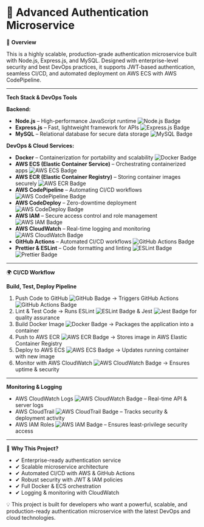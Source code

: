 # 🚀 Advanced Authentication Microservice

🌟 **Overview**

This is a highly scalable, production-grade authentication microservice built with Node.js, Express.js, and MySQL. Designed with enterprise-level security and best DevOps practices, it supports JWT-based authentication, seamless CI/CD, and automated deployment on AWS ECS with AWS CodePipeline.

---

**Tech Stack & DevOps Tools**

**Backend:**

* **Node.js** – High-performance JavaScript runtime <img src="https://img.shields.io/badge/node.js-6DA55F?style=for-the-badge&logo=node.js&logoColor=white" alt="Node.js Badge">
* **Express.js** – Fast, lightweight framework for APIs <img src="https://img.shields.io/badge/express.js-%23404d59.svg?style=for-the-badge&logo=express&logoColor=%2361DAFB" alt="Express.js Badge">
* **MySQL** – Relational database for secure data storage <img src="https://img.shields.io/badge/mysql-%2300f.svg?style=for-the-badge&logo=mysql&logoColor=white" alt="MySQL Badge">

**DevOps & Cloud Services:**

* **Docker** – Containerization for portability and scalability <img src="https://img.shields.io/badge/docker-%230db7ed.svg?style=for-the-badge&logo=docker&logoColor=white" alt="Docker Badge">
* **AWS ECS (Elastic Container Service)** – Orchestrating containerized apps <img src="https://img.shields.io/badge/AWS-%23FF9900.svg?style=for-the-badge&logo=amazon-aws&logoColor=white" alt="AWS ECS Badge">
* **AWS ECR (Elastic Container Registry)** – Storing container images securely <img src="https://img.shields.io/badge/AWS-ECR-%23FF9900.svg?style=for-the-badge&logo=amazon-aws&logoColor=white" alt="AWS ECR Badge">
* **AWS CodePipeline** – Automating CI/CD workflows <img src="https://img.shields.io/badge/AWS-CodePipeline-%23FF9900.svg?style=for-the-badge&logo=amazon-aws&logoColor=white" alt="AWS CodePipeline Badge">
* **AWS CodeDeploy** – Zero-downtime deployment <img src="https://img.shields.io/badge/AWS-CodeDeploy-%23FF9900.svg?style=for-the-badge&logo=amazon-aws&logoColor=white" alt="AWS CodeDeploy Badge">
* **AWS IAM** – Secure access control and role management <img src="https://img.shields.io/badge/AWS-IAM-%23FF9900.svg?style=for-the-badge&logo=amazon-aws&logoColor=white" alt="AWS IAM Badge">
* **AWS CloudWatch** – Real-time logging and monitoring <img src="https://img.shields.io/badge/AWS-CloudWatch-%23FF9900.svg?style=for-the-badge&logo=amazon-aws&logoColor=white" alt="AWS CloudWatch Badge">
* **GitHub Actions** – Automated CI/CD workflows <img src="https://img.shields.io/badge/github%20actions-%232671E5.svg?style=for-the-badge&logo=githubactions&logoColor=white" alt="GitHub Actions Badge">
* **Prettier & ESLint** – Code formatting and linting <img src="https://img.shields.io/badge/eslint-3A33D1?style=for-the-badge&logo=eslint&logoColor=white" alt="ESLint Badge"> <img src="https://img.shields.io/badge/prettier-1A2C34?style=for-the-badge&logo=prettier&logoColor=F7BA3E" alt="Prettier Badge">

---

🌍 **CI/CD Workflow**

**Build, Test, Deploy Pipeline**

1.  Push Code to GitHub <img src="https://img.shields.io/badge/github-%23121011.svg?style=for-the-badge&logo=github&logoColor=white" alt="GitHub Badge"> → Triggers GitHub Actions <img src="https://img.shields.io/badge/github%20actions-%232671E5.svg?style=for-the-badge&logo=githubactions&logoColor=white" alt="GitHub Actions Badge">
2.  Lint & Test Code → Runs ESLint <img src="https://img.shields.io/badge/eslint-3A33D1?style=for-the-badge&logo=eslint&logoColor=white" alt="ESLint Badge"> & Jest <img src="https://img.shields.io/badge/jest-%23C21325.svg?style=for-the-badge&logo=jest&logoColor=white" alt="Jest Badge"> for quality assurance
3.  Build Docker Image <img src="https://img.shields.io/badge/docker-%230db7ed.svg?style=for-the-badge&logo=docker&logoColor=white" alt="Docker Badge"> → Packages the application into a container
4.  Push to AWS ECR <img src="https://img.shields.io/badge/AWS-ECR-%23FF9900.svg?style=for-the-badge&logo=amazon-aws&logoColor=white" alt="AWS ECR Badge"> → Stores image in AWS Elastic Container Registry
5.  Deploy to AWS ECS <img src="https://img.shields.io/badge/AWS-%23FF9900.svg?style=for-the-badge&logo=amazon-aws&logoColor=white" alt="AWS ECS Badge"> → Updates running container with new image
6.  Monitor with AWS CloudWatch <img src="https://img.shields.io/badge/AWS-CloudWatch-%23FF9900.svg?style=for-the-badge&logo=amazon-aws&logoColor=white" alt="AWS CloudWatch Badge"> → Ensures uptime & security

---

**Monitoring & Logging**

* AWS CloudWatch Logs <img src="https://img.shields.io/badge/AWS-CloudWatch-%23FF9900.svg?style=for-the-badge&logo=amazon-aws&logoColor=white" alt="AWS CloudWatch Badge"> – Real-time API & server logs
* AWS CloudTrail <img src="https://img.shields.io/badge/AWS-CloudTrail-%23FF9900.svg?style=for-the-badge&logo=amazon-aws&logoColor=white" alt="AWS CloudTrail Badge"> – Tracks security & deployment activity
* AWS IAM Roles <img src="https://img.shields.io/badge/AWS-IAM-%23FF9900.svg?style=for-the-badge&logo=amazon-aws&logoColor=white" alt="AWS IAM Badge"> – Ensures least-privilege security access

---

🎯 **Why This Project?**

* ✔ Enterprise-ready authentication service
* ✔ Scalable microservice architecture
* ✔ Automated CI/CD with AWS & GitHub Actions
* ✔ Robust security with JWT & IAM policies
* ✔ Full Docker & ECS orchestration
* ✔ Logging & monitoring with CloudWatch

💡 This project is built for developers who want a powerful, scalable, and production-ready authentication microservice with the latest DevOps and cloud technologies.